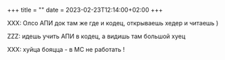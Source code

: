 +++
title = ""
date = 2023-02-23T12:14:00+02:00
+++

XXX: Олсо АПИ док там же где и кодец, открываешь хедер и читаешь )

ZZZ: идешь учить АПИ в кодец, а видишь там большой хуец

XXX: хуйца бояцца - в МС не работать !


